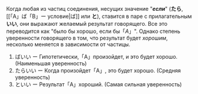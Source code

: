 
Когда любая из частиц соединения, несущих значение "***если***" (**たら**, [[「A」ば「B」ー условие|ば]] или **と**), ставится в паре с прилагательным **いい**, они выражают желаемый результат говорящего. Все это переводится как "было бы хорошо, если бы「*А*」". Однако степень уверенности говорящего в том, что результат будет *хорошим*, несколько меняется в зависимости от частицы.

1. ばいい ー Гипотетически,「А」произойдет, и это будет хорошо. (Наименьшая уверенность)
2. たらいい ー Когда произойдет「А」, это будет хорошо. (Средняя уверенность)
3. といい ー Результат「А」хороший. (Самая сильная уверенность)